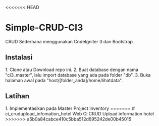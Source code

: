 <<<<<<< HEAD
# Simple-CRUD-CI3
CRUD Sederhana menggunakan CodeIgniter 3 dan Bootstrap

<h2>Instalasi</h2>
1. Clone atau Download repo ini.
2. Buat database dengan nama "ci3_master", lalu import database yang ada pada folder "db".
3. Buka halaman awal pada "host/[folder_anda]/home/lihatdata".

<h2>Latihan</h2>
1. Implementasikan pada Master Project Inventory
=======
# ci_crudupload_infomation_hotel
Web Ci CRUD Upload information hotel
>>>>>>> a5b0a84cabce410c5bba512d695242de00b45015
